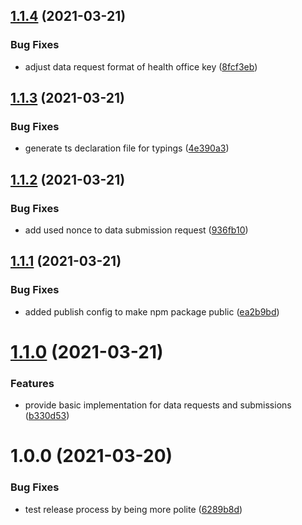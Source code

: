 ## [1.1.4](https://github.com/InOG-projects/IRIS-library-js/compare/v1.1.3...v1.1.4) (2021-03-21)


### Bug Fixes

* adjust data request format of health office key ([8fcf3eb](https://github.com/InOG-projects/IRIS-library-js/commit/8fcf3ebf3a69d693cea9f76180017e10622a277a))

## [1.1.3](https://github.com/InOG-projects/IRIS-library-js/compare/v1.1.2...v1.1.3) (2021-03-21)


### Bug Fixes

* generate ts declaration file for typings ([4e390a3](https://github.com/InOG-projects/IRIS-library-js/commit/4e390a3c4545d9790d04656e244523f35a205274))

## [1.1.2](https://github.com/InOG-projects/IRIS-library-js/compare/v1.1.1...v1.1.2) (2021-03-21)


### Bug Fixes

* add used nonce to data submission request ([936fb10](https://github.com/InOG-projects/IRIS-library-js/commit/936fb10ffe8df9d2bf9c3fc1c2cfb1e336554c31))

## [1.1.1](https://github.com/InOG-projects/IRIS-library-js/compare/v1.1.0...v1.1.1) (2021-03-21)


### Bug Fixes

* added publish config to make npm package public ([ea2b9bd](https://github.com/InOG-projects/IRIS-library-js/commit/ea2b9bd3bb7c2cf0e2006ed3dd653b6047b8c6c8))

# [1.1.0](https://github.com/InOG-projects/IRIS-library-js/compare/v1.0.0...v1.1.0) (2021-03-21)


### Features

* provide basic implementation for data requests and submissions ([b330d53](https://github.com/InOG-projects/IRIS-library-js/commit/b330d5341b78eea1237f1b75e8cb6b5ad18ca1ea))

# 1.0.0 (2021-03-20)


### Bug Fixes

* test release process by being more polite ([6289b8d](https://github.com/InOG-projects/IRIS-library-js/commit/6289b8d40a1b9d8c896a313e137c0be75338c79f))
